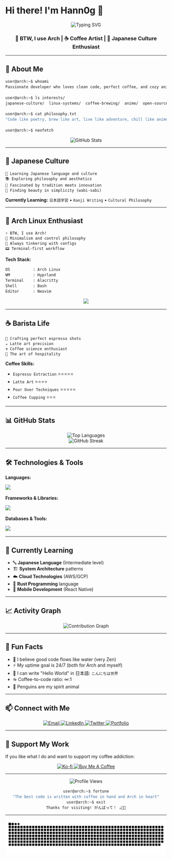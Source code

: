 # Hi there! I'm Hann0g 👋

<div align="center">
  <img src="https://readme-typing-svg.demolab.com?font=JetBrains+Mono&weight=500&size=24&pause=1000&color=4ECDC4&center=true&vCenter=true&width=600&lines=printf(%22Hello%2C+World!+%E3%82%88%E3%81%86%E3%81%93%E3%81%9D%22)%3B;Code+Craftsman+%E2%80%A2+Linux+Enthusiast;Coffee+Artist+%E2%80%A2+Anime+Lover" alt="Typing SVG" />
</div>



<div align="center">
  <h3>🐧 BTW, I use Arch | ☕ Coffee Artist | 🌸 Japanese Culture Enthusiast</h3>
</div>

---

## 🚀 About Me

```bash
user@arch:~$ whoami
Passionate developer who loves clean code, perfect coffee, and cozy anime moments ☕🌸

user@arch:~$ ls interests/
japanese-culture/  linux-systems/  coffee-brewing/  anime/  open-source/

user@arch:~$ cat philosophy.txt
"Code like poetry, brew like art, live like adventure, chill like anime"

user@arch:~$ neofetch
```

<div align="center">
  <img src="https://github-readme-stats.vercel.app/api?username=Hann0g&show_icons=true&theme=dark&bg_color=0d1117&title_color=4ecdc4&icon_color=ff6b6b&text_color=f0f6fc&border_color=30363d" alt="GitHub Stats"/>
</div>

---

## 🎌 Japanese Culture
```
🌸 Learning Japanese language and culture
📚 Exploring philosophy and aesthetics  
🎌 Fascinated by tradition meets innovation
🍃 Finding beauty in simplicity (wabi-sabi)
```

**Currently Learning:** `日本語学習` • `Kanji Writing` • `Cultural Philosophy`

---

## 🐧 Arch Linux Enthusiast
```
⚡ BTW, I use Arch!
🎯 Minimalism and control philosophy
🔧 Always tinkering with configs
📟 Terminal-first workflow
```

**Tech Stack:**
```bash
OS          : Arch Linux
WM          : Hyprland
Terminal    : Alacritty
Shell       : Bash
Editor      : Neovim
```

<div align="center">
  <img src="https://skillicons.dev/icons?i=arch,linux,vim,bash,git,docker" />
</div>

---

## ☕ Barista Life
```
🎨 Crafting perfect espresso shots
☕ Latte art precision
⚗️ Coffee science enthusiast  
🏪 The art of hospitality
```

**Coffee Skills:**
- `Espresso Extraction` ⭐⭐⭐⭐⭐
- `Latte Art` ⭐⭐⭐⭐
- `Pour Over Techniques` ⭐⭐⭐⭐⭐
- `Coffee Cupping` ⭐⭐⭐

---

## 📊 GitHub Stats

<div align="center">
  <img src="https://github-readme-stats.vercel.app/api/top-langs/?username=Hann0g&layout=compact&theme=dark&bg_color=0d1117&title_color=4ecdc4&text_color=f0f6fc&border_color=30363d" alt="Top Languages"/>
</div>

<div align="center">
  <img src="https://github-readme-streak-stats.herokuapp.com/?user=Hann0g&theme=dark&background=0d1117&ring=4ecdc4&fire=ff6b6b&currStreakLabel=4ecdc4&border=30363d" alt="GitHub Streak"/>
</div>

---

## 🛠️ Technologies & Tools

**Languages:**
<div>
  <img src="https://skillicons.dev/icons?i=js,python,bash,html,css" />
</div>

**Frameworks & Libraries:**
<div>
  <img src="https://skillicons.dev/icons?i=react,nodejs,express,nginx" />
</div>

**Databases & Tools:**
<div>
  <img src="https://skillicons.dev/icons?i=mongodb,redis,git,docker,vscode" />
</div>

---

## 🌱 Currently Learning
- 🔤 **Japanese Language** (Intermediate level)
- 🏗️ **System Architecture** patterns  
- ☁️ **Cloud Technologies** (AWS/GCP)
- 🦀 **Rust Programming** language
- 📱 **Mobile Development** (React Native)

---

## 📈 Activity Graph
<div align="center">
  <img src="https://github-readme-activity-graph.vercel.app/graph?username=Hann0g&theme=react-dark&bg_color=0d1117&line=4ecdc4&point=ff6b6b&color=f0f6fc&area_color=4ecdc4&area=true" alt="Contribution Graph"/>
</div>

---

## 🎯 Fun Facts
- 🍃 I believe good code flows like water (very Zen)
- ⚡ My uptime goal is 24/7 (both for Arch and myself)
- 🌸 I can write "Hello World" in 日本語: `こんにちは世界`
- ☕ Coffee-to-code ratio: ∞:1
- 🐧 Penguins are my spirit animal

---

## 📫 Connect with Me

<div align="center">
  <a href="mailto:your.email@domain.com">
    <img src="https://img.shields.io/badge/Email-D14836?style=for-the-badge&logo=gmail&logoColor=white" alt="Email"/>
  </a>
  <a href="https://linkedin.com/in/yourprofile">
    <img src="https://img.shields.io/badge/LinkedIn-0077B5?style=for-the-badge&logo=linkedin&logoColor=white" alt="LinkedIn"/>
  </a>
  <a href="https://twitter.com/yourhandle">
    <img src="https://img.shields.io/badge/Twitter-1DA1F2?style=for-the-badge&logo=twitter&logoColor=white" alt="Twitter"/>
  </a>
  <a href="https://yourportfolio.dev">
    <img src="https://img.shields.io/badge/Portfolio-4ecdc4?style=for-the-badge&logo=About.me&logoColor=white" alt="Portfolio"/>
  </a>
</div>

---

## 💝 Support My Work

If you like what I do and want to support my coffee addiction:

<div align="center">
  <a href="https://ko-fi.com/yourhandle">
    <img src="https://img.shields.io/badge/Ko--fi-F16061?style=for-the-badge&logo=ko-fi&logoColor=white" alt="Ko-fi"/>
  </a>
  <a href="https://buymeacoffee.com/yourhandle">
    <img src="https://img.shields.io/badge/Buy%20Me%20a%20Coffee-ffdd00?style=for-the-badge&logo=buy-me-a-coffee&logoColor=black" alt="Buy Me A Coffee"/>
  </a>
</div>

---

<div align="center">
  <img src="https://komarev.com/ghpvc/?username=Hann0g&color=4ecdc4&style=flat-square&label=Profile+Views" alt="Profile Views"/>
</div>

<div align="center">
  
```bash
user@arch:~$ fortune
"The best code is written with coffee in hand and Arch in heart"
user@arch:~$ exit
Thanks for visiting! がんばって！ ☕🐧🎌
```

</div>

---

<div align="center">
  <img src="https://raw.githubusercontent.com/platane/snk/output/github-contribution-grid-snake-dark.svg" alt="Snake animation" />
</div>
